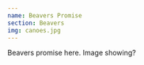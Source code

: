 ```yaml
---
name: Beavers Promise
section: Beavers
img: canoes.jpg
---
```

Beavers promise here. Image showing?
